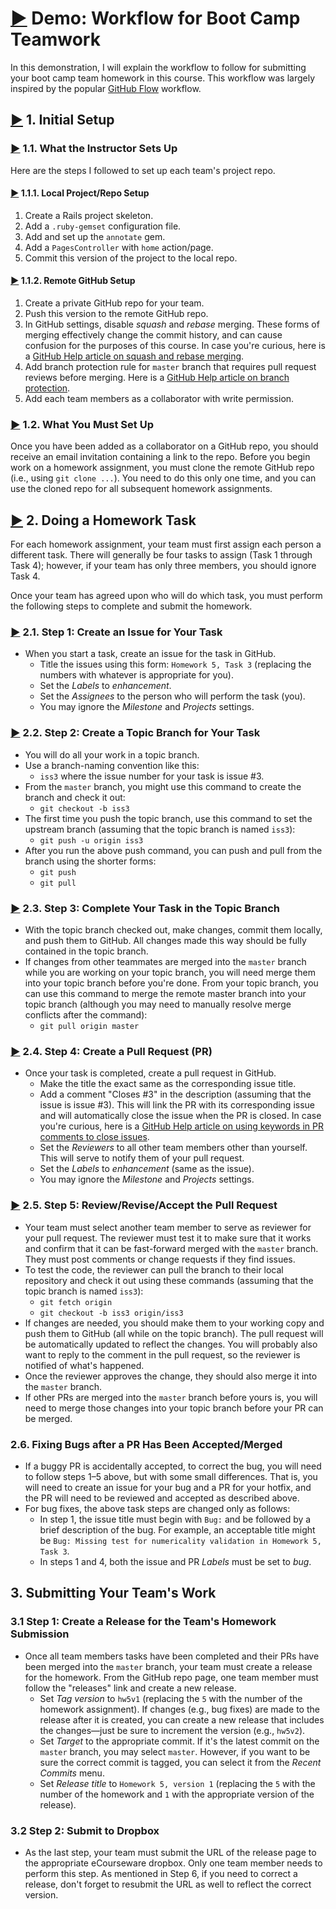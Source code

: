 # [▶️](https://www.youtube.com/watch?v=W-EUZbOLsdQ&t=0s&list=PL0s90BggiDzzsLwhp49qf6brCsvUkLUmT&index=2) Demo: Workflow for Boot Camp Teamwork

In this demonstration, I will explain the workflow to follow for submitting your boot camp team homework in this course. This workflow was largely inspired by the popular [GitHub Flow](https://guides.github.com/introduction/flow/) workflow.

## [▶️](https://www.youtube.com/watch?v=W-EUZbOLsdQ&t=28s&list=PL0s90BggiDzzsLwhp49qf6brCsvUkLUmT&index=2) 1. Initial Setup

### [▶️](https://www.youtube.com/watch?v=W-EUZbOLsdQ&t=39s&list=PL0s90BggiDzzsLwhp49qf6brCsvUkLUmT&index=2) 1.1. What the Instructor Sets Up

Here are the steps I followed to set up each team's project repo.

#### [▶️](https://www.youtube.com/watch?v=W-EUZbOLsdQ&t=51s&list=PL0s90BggiDzzsLwhp49qf6brCsvUkLUmT&index=2) 1.1.1. Local Project/Repo Setup

1. Create a Rails project skeleton.
1. Add a `.ruby-gemset` configuration file.
1. Add and set up the `annotate` gem.
1. Add a `PagesController` with `home` action/page.
1. Commit this version of the project to the local repo.

#### [▶️](https://www.youtube.com/watch?v=yYsCbHcKqz8&t=0s&list=PL0s90BggiDzzsLwhp49qf6brCsvUkLUmT&index=3) 1.1.2. Remote GitHub Setup

1. Create a private GitHub repo for your team.
1. Push this version to the remote GitHub repo.
1. In GitHub settings, disable _squash_ and _rebase_ merging. These forms of merging effectively change the commit history, and can cause confusion for the purposes of this course. In case you're curious, here is a [GitHub Help article on squash and rebase merging](https://help.github.com/articles/about-pull-request-merges/).
1. Add branch protection rule for `master` branch that requires pull request reviews before merging. Here is a [GitHub Help article on branch protection](https://help.github.com/articles/configuring-protected-branches/).
1. Add each team members as a collaborator with write permission.

### [▶️](https://www.youtube.com/watch?v=k8xpklP-aI4&t=0s&list=PL0s90BggiDzzsLwhp49qf6brCsvUkLUmT&index=4) 1.2. What You Must Set Up

Once you have been added as a collaborator on a GitHub repo, you should receive an email invitation containing a link to the repo. Before you begin work on a homework assignment, you must clone the remote GitHub repo (i.e., using `git clone ...`). You need to do this only one time, and you can use the cloned repo for all subsequent homework assignments.

## [▶️](https://www.youtube.com/watch?v=9rmeKwWY7WU&t=0s&list=PL0s90BggiDzzsLwhp49qf6brCsvUkLUmT&index=5) 2. Doing a Homework Task

For each homework assignment, your team must first assign each person a different task. There will generally be four tasks to assign (Task 1 through Task 4); however, if your team has only three members, you should ignore Task 4.

Once your team has agreed upon who will do which task, you must perform the following steps to complete and submit the homework.

### [▶️](https://www.youtube.com/watch?v=9rmeKwWY7WU&t=28s&list=PL0s90BggiDzzsLwhp49qf6brCsvUkLUmT&index=5) 2.1. Step 1: Create an Issue for Your Task

- When you start a task, create an issue for the task in GitHub.
  - Title the issues using this form: `Homework 5, Task 3` (replacing the numbers with whatever is appropriate for you).
  - Set the _Labels_ to _enhancement_.
  - Set the _Assignees_ to the person who will perform the task (you).
  - You may ignore the _Milestone_ and _Projects_ settings.

### [▶️](https://www.youtube.com/watch?v=4Jewh3hGyrY&t=0s&list=PL0s90BggiDzzsLwhp49qf6brCsvUkLUmT&index=6) 2.2. Step 2: Create a Topic Branch for Your Task

- You will do all your work in a topic branch.
- Use a branch-naming convention like this:
  - `iss3` where the issue number for your task is issue #3.
- From the `master` branch, you might use this command to create the branch and check it out:
  - `git checkout -b iss3`
- The first time you push the topic branch, use this command to set the upstream branch (assuming that the topic branch is named `iss3`):
  - `git push -u origin iss3`
- After you run the above push command, you can push and pull from the branch using the shorter forms:
  - `git push`
  - `git pull`

### [▶️](https://www.youtube.com/watch?v=-sHk1LA-s7M&t=0s&list=PL0s90BggiDzzsLwhp49qf6brCsvUkLUmT&index=7) 2.3. Step 3: Complete Your Task in the Topic Branch

- With the topic branch checked out, make changes, commit them locally, and push them to GitHub. All changes made this way should be fully contained in the topic branch.
- If changes from other teammates are merged into the `master` branch while you are working on your topic branch, you will need merge them into your topic branch before you're done. From your topic branch, you can use this command to merge the remote master branch into your topic branch (although you may need to manually resolve merge conflicts after the command):
  - `git pull origin master`

### [▶️](https://www.youtube.com/watch?v=F2vIlYPUlSc&t=0s&list=PL0s90BggiDzzsLwhp49qf6brCsvUkLUmT&index=8) 2.4. Step 4: Create a Pull Request (PR)

- Once your task is completed, create a pull request in GitHub.
  - Make the title the exact same as the corresponding issue title.
  - Add a comment "Closes #3" in the description (assuming that the issue is issue #3). This will link the PR with its corresponding issue and will automatically close the issue when the PR is closed. In case you're curious, here is a [GitHub Help article on using keywords in PR comments to close issues](https://help.github.com/articles/closing-issues-using-keywords/).
  - Set the _Reviewers_ to all other team members other than yourself. This will serve to notify them of your pull request.
  - Set the _Labels_ to _enhancement_ (same as the issue).
  - You may ignore the _Milestone_ and _Projects_ settings.

### [▶️](https://www.youtube.com/watch?v=I39HubC7qkw&t=0s&list=PL0s90BggiDzzsLwhp49qf6brCsvUkLUmT&index=9) 2.5. Step 5: Review/Revise/Accept the Pull Request

- Your team must select another team member to serve as reviewer for your pull request. The reviewer must test it to make sure that it works and confirm that it can be fast-forward merged with the `master` branch. They must post comments or change requests if they find issues.
- To test the code, the reviewer can pull the branch to their local repository and check it out using these commands (assuming that the topic branch is named `iss3`):
  - `git fetch origin`
  - `git checkout -b iss3 origin/iss3`
- If changes are needed, you should make them to your working copy and push them to GitHub (all while on the topic branch). The pull request will be automatically updated to reflect the changes. You will probably also want to reply to the comment in the pull request, so the reviewer is notified of what's happened.
- Once the reviewer approves the change, they should also merge it into the `master` branch.
- If other PRs are merged into the `master` branch before yours is, you will need to merge those changes into your topic branch before your PR can be merged.

### 2.6. Fixing Bugs after a PR Has Been Accepted/Merged

- If a buggy PR is accidentally accepted, to correct the bug, you will need to follow steps 1–5 above, but with some small differences. That is, you will need to create an issue for your bug and a PR for your hotfix, and the PR will need to be reviewed and accepted as described above.
- For bug fixes, the above task steps are changed only as follows:
  - In step 1, the issue title must begin with `Bug:` and be followed by a brief description of the bug. For example, an acceptable title might be `Bug: Missing test for numericality validation in Homework 5, Task 3`.
  - In steps 1 and 4, both the issue and PR _Labels_ must be set to _bug_.

## 3. Submitting Your Team's Work

### 3.1 Step 1: Create a Release for the Team's Homework Submission

- Once all team members tasks have been completed and their PRs have been merged into the `master` branch, your team must create a release for the homework. From the GitHub repo page, one team member must follow the "releases" link and create a new release.
  - Set _Tag version_ to `hw5v1` (replacing the `5` with the number of the homework assignment). If changes (e.g., bug fixes) are made to the release after it is created, you can create a new release that includes the changes—just be sure to increment the version (e.g., `hw5v2`).
  - Set _Target_ to the appropriate commit. If it's the latest commit on the `master` branch, you may select `master`. However, if you want to be sure the correct commit is tagged, you can select it from the _Recent Commits_ menu.
  - Set _Release title_ to `Homework 5, version 1` (replacing the `5` with the number of the homework and `1` with the appropriate version of the release).

### 3.2 Step 2: Submit to Dropbox

- As the last step, your team must submit the URL of the release page to the appropriate eCourseware dropbox. Only one team member needs to perform this step. As mentioned in Step 6, if you need to correct a release, don't forget to resubmit the URL as well to reflect the correct version.
